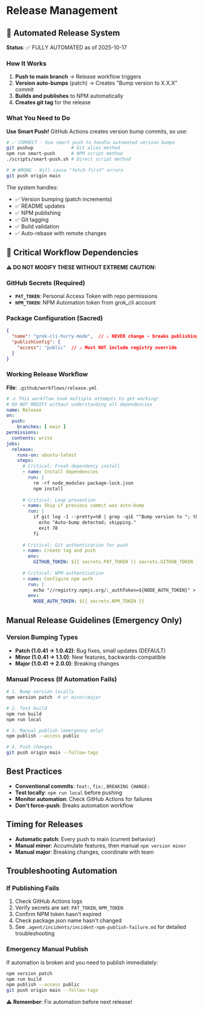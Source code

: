 # Release Management

## 🤖 Automated Release System

**Status**: ✅ FULLY AUTOMATED as of 2025-10-17

### How It Works
1. **Push to main branch** → Release workflow triggers
2. **Version auto-bumps** (patch) → Creates "Bump version to X.X.X" commit  
3. **Builds and publishes** to NPM automatically
4. **Creates git tag** for the release

### What You Need to Do
**Use Smart Push!** GitHub Actions creates version bump commits, so use:

```bash
# ✅ CORRECT - Use smart push to handle automated version bumps
git pushup              # Git alias method
npm run smart-push      # NPM script method  
./scripts/smart-push.sh # Direct script method

# ❌ WRONG - Will cause "fetch first" errors
git push origin main
```

The system handles:
- ✅ Version bumping (patch increments)  
- ✅ README updates
- ✅ NPM publishing
- ✅ Git tagging
- ✅ Build validation
- ✅ Auto-rebase with remote changes

## 🚨 Critical Workflow Dependencies

**⚠️ DO NOT MODIFY THESE WITHOUT EXTREME CAUTION:**

### GitHub Secrets (Required)
- **`PAT_TOKEN`**: Personal Access Token with repo permissions
- **`NPM_TOKEN`**: NPM Automation token from grok_cli account

### Package Configuration (Sacred)
```json
{
  "name": "grok-cli-hurry-mode",  // ⚠️ NEVER change - breaks publishing
  "publishConfig": {
    "access": "public"  // ⚠️ Must NOT include registry override
  }
}
```

### Working Release Workflow
**File**: `.github/workflows/release.yml`
```yaml
# ⚠️ This workflow took multiple attempts to get working!
# DO NOT MODIFY without understanding all dependencies
name: Release
on:
  push:
    branches: [ main ]
permissions:
  contents: write
jobs:
  release:
    runs-on: ubuntu-latest
    steps:
      # Critical: Fresh dependency install
      - name: Install dependencies
        run: |
          rm -rf node_modules package-lock.json
          npm install
      
      # Critical: Loop prevention
      - name: Skip if previous commit was auto-bump
        run: |
          if git log -1 --pretty=%B | grep -qiE "^Bump version to "; then
            echo "Auto-bump detected; skipping."
            exit 78
          fi
      
      # Critical: Git authentication for push
      - name: Create tag and push
        env:
          GITHUB_TOKEN: ${{ secrets.PAT_TOKEN || secrets.GITHUB_TOKEN }}
      
      # Critical: NPM authentication
      - name: Configure npm auth
        run: |
          echo "//registry.npmjs.org/:_authToken=${NODE_AUTH_TOKEN}" > ~/.npmrc
        env:
          NODE_AUTH_TOKEN: ${{ secrets.NPM_TOKEN }}
```

## Manual Release Guidelines (Emergency Only)

### Version Bumping Types
- **Patch (1.0.41 → 1.0.42)**: Bug fixes, small updates (DEFAULT)
- **Minor (1.0.41 → 1.1.0)**: New features, backwards-compatible
- **Major (1.0.41 → 2.0.0)**: Breaking changes

### Manual Process (If Automation Fails)
```bash
# 1. Bump version locally
npm version patch  # or minor/major

# 2. Test build
npm run build
npm run local

# 3. Manual publish (emergency only)
npm publish --access public

# 4. Push changes
git push origin main --follow-tags
```

## Best Practices
- **Conventional commits**: `feat:`, `fix:`, `BREAKING CHANGE:`
- **Test locally**: `npm run local` before pushing
- **Monitor automation**: Check GitHub Actions for failures
- **Don't force-push**: Breaks automation workflow

## Timing for Releases
- **Automatic patch**: Every push to main (current behavior)
- **Manual minor**: Accumulate features, then manual `npm version minor`
- **Manual major**: Breaking changes, coordinate with team

## Troubleshooting Automation

### If Publishing Fails
1. Check GitHub Actions logs
2. Verify secrets are set: `PAT_TOKEN`, `NPM_TOKEN`
3. Confirm NPM token hasn't expired
4. Check package.json name hasn't changed
5. See `.agent/incidents/incident-npm-publish-failure.md` for detailed troubleshooting

### Emergency Manual Publish
If automation is broken and you need to publish immediately:
```bash
npm version patch
npm run build  
npm publish --access public
git push origin main --follow-tags
```

⚠️ **Remember**: Fix automation before next release!